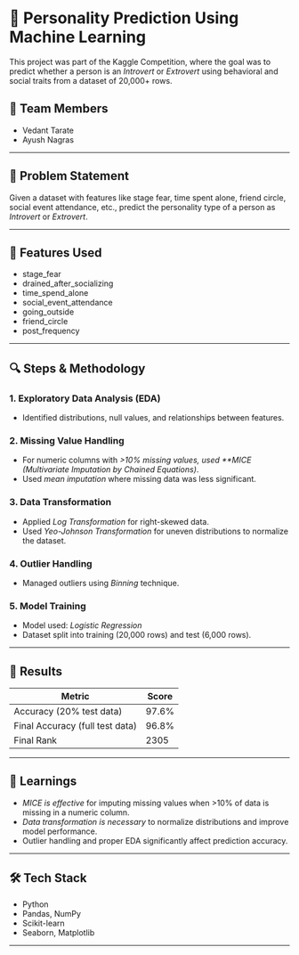 # 🤖 Personality Prediction Using Machine Learning

This project was part of the Kaggle Competition, where the goal was to predict whether a person is an *Introvert* or *Extrovert* using behavioral and social traits from a dataset of 20,000+ rows.

## 👥 Team Members
- Vedant Tarate
- Ayush Nagras

---

## 📌 Problem Statement
Given a dataset with features like stage fear, time spent alone, friend circle, social event attendance, etc., predict the personality type of a person as *Introvert* or *Extrovert*.

---

## 🧾 Features Used
- stage_fear
- drained_after_socializing
- time_spend_alone
- social_event_attendance
- going_outside
- friend_circle
- post_frequency

---

## 🔍 Steps & Methodology

### 1. Exploratory Data Analysis (EDA)
- Identified distributions, null values, and relationships between features.

### 2. Missing Value Handling
- For numeric columns with *>10% missing values, used **MICE (Multivariate Imputation by Chained Equations)*.
- Used *mean imputation* where missing data was less significant.

### 3. Data Transformation
- Applied *Log Transformation* for right-skewed data.
- Used *Yeo-Johnson Transformation* for uneven distributions to normalize the dataset.

### 4. Outlier Handling
- Managed outliers using *Binning* technique.

### 5. Model Training
- Model used: *Logistic Regression*
- Dataset split into training (20,000 rows) and test (6,000 rows).

---

## 🏁 Results

| Metric | Score |
|--------|-------|
| Accuracy (20% test data) | 97.6% |
| Final Accuracy (full test data) | 96.8% |
| Final Rank | 2305 |

---

## 🧠 Learnings
- *MICE is effective* for imputing missing values when >10% of data is missing in a numeric column.
- *Data transformation is necessary* to normalize distributions and improve model performance.
- Outlier handling and proper EDA significantly affect prediction accuracy.

---

## 🛠 Tech Stack
- Python
- Pandas, NumPy
- Scikit-learn
- Seaborn, Matplotlib

---

